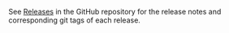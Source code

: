 See [Releases](https://github.com/DiffSharp/DiffSharp/releases) in the GitHub repository for the release notes and  corresponding git tags of each release.
